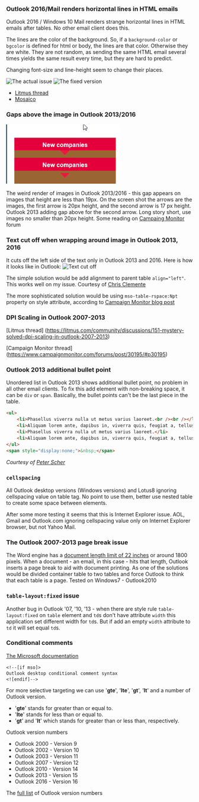 ### Outlook 2016/Mail renders horizontal lines in HTML emails 

Outlook 2016 / Windows 10 Mail renders strange horizontal lines in HTML emails after tables. No other email client does this.

The lines are the color of the background. So, if a `background-color` or `bgcolor` is defined for html or body, the lines are that color. Otherwise they are white. They are not random, as sending the same HTML email several times yields the same result every time, but they are hard to predict.

Changing font-size and line-height seem to change their places.

![The actual issue](http://i.imgur.com/Mf0qqHd.png)
![The fixed version](http://i.imgur.com/cOSDS7W.png)

- [Litmus thread](https://litmus.com/community/discussions/4990-outlook-2016-1px-horizontal-lines-showing-up-in-the-body)
- [Mosaico](https://mosaico.io/email-client-tricks/outlook-2016-weird-1px-horizontal-lines/)

### Gaps above the image in Outlook 2013/2016
![Gap above image](/screenshots/2016-05-17_155028.png?raw=true)

The weird render of images in Outlook 2013/2016 - this gap appears on images that height are less than 19px. On the screen shot the arrows are the images, the first arrow is 20px height, and the second arrow is 17 px height. Outlook 2013 adding gap above for the second arrow.
Long story short, use images no smaller than 20px height.
Some reading on [Campaing Monitor](https://www.campaignmonitor.com/forums/topic/7945/gaps-between-images-in-outlook-2013-fix-causes-issues-in-other-places/) forum


### Text cut off when wrapping around image in Outlook 2013, 2016
It cuts off the left side of the text only in Outlook 2013 and 2016. Here is how it looks like in Outlook:
![Text cut off](https://i.imgur.com/E45MrMQ.png)

The simple solution would be add alignment to parent table `align="left"`. This works well on my issue.
Courtesy of [Chris Clemente](http://www.informz.com/blog/template-design/quick-tip-fixing-outlook-2013-wrap-padding/)

The more sophisticated solution would be using `mso-table-rspace:Npt` property on style attribute, according to [Campaign Monitor blog post](https://www.campaignmonitor.com/forums/topic/7836/text-cut-off-when-wrapping-around-image-in-nested-table-outlook-2013/)

### DPI Scaling in Outlook 2007-2013

[Litmus thread] (https://litmus.com/community/discussions/151-mystery-solved-dpi-scaling-in-outlook-2007-2013)

[Campaign Monitor thread] (https://www.campaignmonitor.com/forums/post/30195/#p30195)

### Outlook 2013 additional bullet point

Unordered list in Outlook 2013 shows additional bullet point, no problem in all other email clients. To fix this add element with non-breaking space, it can be `div` or `span`. Basically, the bullet points can't be the last piece in the table.

```html
<ul>
    <li>Phasellus viverra nulla ut metus varius laoreet.<br /><br /></li>
    <li>Aliquam lorem ante, dapibus in, viverra quis, feugiat a, tellus.</li>
    <li>Phasellus viverra nulla ut metus varius laoreet.</li>
    <li>Aliquam lorem ante, dapibus in, viverra quis, feugiat a, tellus.</li>
</ul>
<span style="display:none;">&nbsp;</span>
```

*Courtesy of [Peter Scher](https://www.campaignmonitor.com/forums/post/30101/#p30101)*

### `cellspacing`
All Outlook desktop versions (Windows versions) and Lotus8 ignoring cellspacing value on table tag. No point to use them, better use nested table to create some space between elements.

After some more testing it seems that this is Internet Explorer issue. AOL, Gmail and Outlook.com ignoring cellspacing value only on Internet Explorer browser, but not Yahoo Mail.

### The Outlook 2007-2013 page break issue
The Word engine has a [document length limit of 22 inches](http://support.microsoft.com/kb/95109) or around 1800 pixels. When a document - an email, in this case - hits that length, Outlook inserts a page break to aid with document printing.
As one of the solutions would be divided container table to two tables and force Outlook to think that each table is a page.
Tested on Windows7 - Outlook2010


### `table-layout:fixed` issue
Another bug in Outlook '07, '10, '13 - when there are style rule `table-layout:fixed` on `table` element and `td`s don't have attribute `width` this application set different width for `td`s. But if add an empty `width` attribute to `td` it will set equal `td`s.

### Conditional comments

[The Microsoft documentation](https://docs.microsoft.com/en-us/previous-versions/windows/internet-explorer/ie-developer/compatibility/ms537512(v=vs.85))

```
<!--[if mso]>
Outlook desktop conditional comment syntax
<![endif]-->
```

For more selective targeting we can use '**gte**', '**lte**', '**gt**', '**lt**' and a number of Outlook version.

- '**gte**' stands for greater than or equal to.
- '**lte**' stands for less than or equal to.
- '**gt**' and '**lt**' which stands for greater than or less than, respectively.

Outlook version numbers

* Outlook 2000 - Version 9
* Outlook 2002 - Version 10
* Outlook 2003 - Version 11
* Outlook 2007 - Version 12
* Outlook 2010 - Version 14
* Outlook 2013 - Version 15
* Outlook 2016 - Version 16

The [full list](http://www.slipstick.com/outlook/outlook-version-numbers/) of Outlook version numbers
